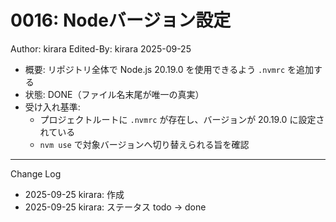 # 0016: Nodeバージョン設定

Author: kirara
Edited-By: kirara 2025-09-25

- 概要: リポジトリ全体で Node.js 20.19.0 を使用できるよう `.nvmrc` を追加する
- 状態: DONE（ファイル名末尾が唯一の真実）
- 受け入れ基準:
  - プロジェクトルートに `.nvmrc` が存在し、バージョンが 20.19.0 に設定されている
  - `nvm use` で対象バージョンへ切り替えられる旨を確認

---
Change Log
- 2025-09-25 kirara: 作成
- 2025-09-25 kirara: ステータス todo → done
